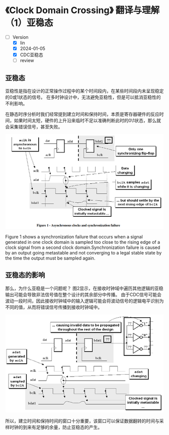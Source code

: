 # 《Clock Domain Crossing》 翻译与理解（1）亚稳态

- [ ] Version
    * [x] lin
    * [x] 2024-01-05 
    * [x] CDC亚稳态
    * [ ] review

## 亚稳态

亚稳性是指在设计的正常操作过程中的某个时间段内，在某些时间段内未呈现稳定的0或1状态的信号。 在多时钟设计中，无法避免亚稳性，但是可以抵消亚稳性的不利影响。

在静态时序分析时我们经常提到建立时间和保持时间，本质是寄存器硬件的反应时间，如果时间太短，硬件的上升沿来临时不足以准确判断此时的0\1状态，那么就会采集错误信号，甚至失败。

![110](../img/110.png)

Figure 1 shows a synchronization failure that occurs when a signal generated in one clock domain is sampled too close to the rising edge of a clock signal from a second clock domain.Synchronization failure is caused by an output going metastable and not converging to a legal stable state by the time the output must be sampled again.

## 亚稳态的影响

那么，为什么亚稳是一个问题呢？ 图2显示，在接收时钟域中遍历其他逻辑的亚稳输出可能会导致非法信号值在整个设计的其余部分中传播。 由于CDC信号可能会波动一段时间，因此接收时钟域中的输入逻辑可能会将波动信号的逻辑电平识别为不同的值，从而将错误信号传播到接收时钟域中。

![111](../img/111.png)

所以，建立时间和保持时间的窗口十分重要，该窗口可以保证数据翻转的时间与采样时钟的到来有足够的余量，防止亚稳态的产生。